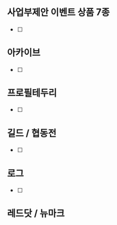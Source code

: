 

## 사업부제안 이벤트 상품 7종
- [ ] 

## 아카이브
- [ ]  

## 프로필테두리
- [ ]  

## 길드 / 협동전
- [ ]  

## 로그
- [ ]  

## 레드닷 / 뉴마크 

